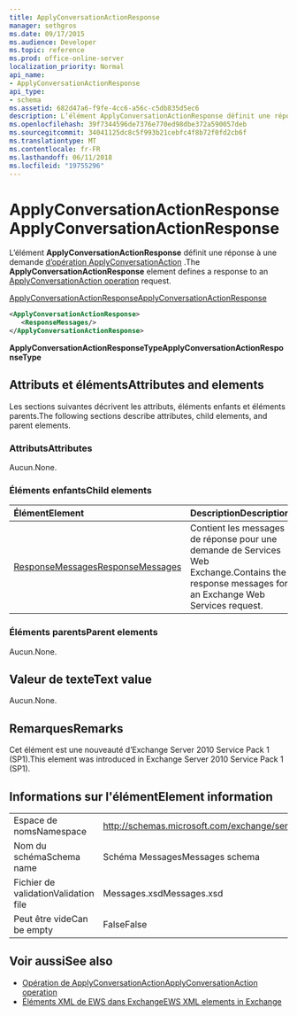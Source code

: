 ```yaml
---
title: ApplyConversationActionResponse
manager: sethgros
ms.date: 09/17/2015
ms.audience: Developer
ms.topic: reference
ms.prod: office-online-server
localization_priority: Normal
api_name:
- ApplyConversationActionResponse
api_type:
- schema
ms.assetid: 682d47a6-f9fe-4cc6-a56c-c5db835d5ec6
description: L’élément ApplyConversationActionResponse définit une réponse à une demande d’opération ApplyConversationAction.
ms.openlocfilehash: 39f7344596de7376e770ed98dbe372a590057deb
ms.sourcegitcommit: 34041125dc8c5f993b21cebfc4f8b72f0fd2cb6f
ms.translationtype: MT
ms.contentlocale: fr-FR
ms.lasthandoff: 06/11/2018
ms.locfileid: "19755296"
---
```

# <a name="applyconversationactionresponse"></a><span data-ttu-id="40450-103">ApplyConversationActionResponse</span><span class="sxs-lookup"><span data-stu-id="40450-103">ApplyConversationActionResponse</span></span>

<span data-ttu-id="40450-104">L’élément **ApplyConversationActionResponse** définit une réponse à une demande [d’opération ApplyConversationAction](applyconversationaction-operation.md) .</span><span class="sxs-lookup"><span data-stu-id="40450-104">The **ApplyConversationActionResponse** element defines a response to an [ApplyConversationAction operation](applyconversationaction-operation.md) request.</span></span> 
  
[<span data-ttu-id="40450-105">ApplyConversationActionResponse</span><span class="sxs-lookup"><span data-stu-id="40450-105">ApplyConversationActionResponse</span></span>](applyconversationactionresponse.md)
  
```XML
<ApplyConversationActionResponse>
   <ResponseMessages/>
</ApplyConversationActionResponse>
```

 <span data-ttu-id="40450-106">**ApplyConversationActionResponseType**</span><span class="sxs-lookup"><span data-stu-id="40450-106">**ApplyConversationActionResponseType**</span></span>
## <a name="attributes-and-elements"></a><span data-ttu-id="40450-107">Attributs et éléments</span><span class="sxs-lookup"><span data-stu-id="40450-107">Attributes and elements</span></span>

<span data-ttu-id="40450-108">Les sections suivantes décrivent les attributs, éléments enfants et éléments parents.</span><span class="sxs-lookup"><span data-stu-id="40450-108">The following sections describe attributes, child elements, and parent elements.</span></span>
  
### <a name="attributes"></a><span data-ttu-id="40450-109">Attributs</span><span class="sxs-lookup"><span data-stu-id="40450-109">Attributes</span></span>

<span data-ttu-id="40450-110">Aucun.</span><span class="sxs-lookup"><span data-stu-id="40450-110">None.</span></span>
  
### <a name="child-elements"></a><span data-ttu-id="40450-111">Éléments enfants</span><span class="sxs-lookup"><span data-stu-id="40450-111">Child elements</span></span>

|<span data-ttu-id="40450-112">**Élément**</span><span class="sxs-lookup"><span data-stu-id="40450-112">**Element**</span></span>|<span data-ttu-id="40450-113">**Description**</span><span class="sxs-lookup"><span data-stu-id="40450-113">**Description**</span></span>|
|:-----|:-----|
|[<span data-ttu-id="40450-114">ResponseMessages</span><span class="sxs-lookup"><span data-stu-id="40450-114">ResponseMessages</span></span>](responsemessages.md) <br/> |<span data-ttu-id="40450-115">Contient les messages de réponse pour une demande de Services Web Exchange.</span><span class="sxs-lookup"><span data-stu-id="40450-115">Contains the response messages for an Exchange Web Services request.</span></span>  <br/> |
   
### <a name="parent-elements"></a><span data-ttu-id="40450-116">Éléments parents</span><span class="sxs-lookup"><span data-stu-id="40450-116">Parent elements</span></span>

<span data-ttu-id="40450-117">Aucun.</span><span class="sxs-lookup"><span data-stu-id="40450-117">None.</span></span>
  
## <a name="text-value"></a><span data-ttu-id="40450-118">Valeur de texte</span><span class="sxs-lookup"><span data-stu-id="40450-118">Text value</span></span>

<span data-ttu-id="40450-119">Aucun.</span><span class="sxs-lookup"><span data-stu-id="40450-119">None.</span></span>
  
## <a name="remarks"></a><span data-ttu-id="40450-120">Remarques</span><span class="sxs-lookup"><span data-stu-id="40450-120">Remarks</span></span>

<span data-ttu-id="40450-121">Cet élément est une nouveauté d’Exchange Server 2010 Service Pack 1 (SP1).</span><span class="sxs-lookup"><span data-stu-id="40450-121">This element was introduced in Exchange Server 2010 Service Pack 1 (SP1).</span></span>
  
## <a name="element-information"></a><span data-ttu-id="40450-122">Informations sur l'élément</span><span class="sxs-lookup"><span data-stu-id="40450-122">Element information</span></span>

|||
|:-----|:-----|
|<span data-ttu-id="40450-123">Espace de noms</span><span class="sxs-lookup"><span data-stu-id="40450-123">Namespace</span></span>  <br/> |http://schemas.microsoft.com/exchange/services/2006/messages  <br/> |
|<span data-ttu-id="40450-124">Nom du schéma</span><span class="sxs-lookup"><span data-stu-id="40450-124">Schema name</span></span>  <br/> |<span data-ttu-id="40450-125">Schéma Messages</span><span class="sxs-lookup"><span data-stu-id="40450-125">Messages schema</span></span>  <br/> |
|<span data-ttu-id="40450-126">Fichier de validation</span><span class="sxs-lookup"><span data-stu-id="40450-126">Validation file</span></span>  <br/> |<span data-ttu-id="40450-127">Messages.xsd</span><span class="sxs-lookup"><span data-stu-id="40450-127">Messages.xsd</span></span>  <br/> |
|<span data-ttu-id="40450-128">Peut être vide</span><span class="sxs-lookup"><span data-stu-id="40450-128">Can be empty</span></span>  <br/> |<span data-ttu-id="40450-129">False</span><span class="sxs-lookup"><span data-stu-id="40450-129">False</span></span>  <br/> |
   
## <a name="see-also"></a><span data-ttu-id="40450-130">Voir aussi</span><span class="sxs-lookup"><span data-stu-id="40450-130">See also</span></span>

- [<span data-ttu-id="40450-131">Opération de ApplyConversationAction</span><span class="sxs-lookup"><span data-stu-id="40450-131">ApplyConversationAction operation</span></span>](applyconversationaction-operation.md)
- [<span data-ttu-id="40450-132">Éléments XML de EWS dans Exchange</span><span class="sxs-lookup"><span data-stu-id="40450-132">EWS XML elements in Exchange</span></span>](ews-xml-elements-in-exchange.md)

